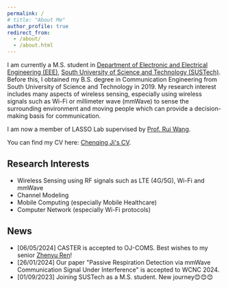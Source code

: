```yaml
---
permalink: /
# title: "About Me"
author_profile: true
redirect_from:
  - /about/
  - /about.html
---
```


I am currently a M.S. student in [Department of Electronic and Electrical Engineering (EEE)](https://eee.sustech.edu.cn/), [South University of Science and Technology (SUSTech)](https://www.sustech.edu.cn/). Before this, I obtained my B.S. degree in Communication Engineering from South University of Science and Technology in 2019. My research interest includes many aspects of wireless sensing, especially using wireless signals such as Wi-Fi or millimeter wave (mmWave) to sense the surrounding environment and moving people which can provide a decision-making basis for communication.

I am now a member of LASSO Lab supervised by [Prof. Rui Wang](http://lasso.eee.sustech.edu.cn/).

You can find my CV here: [Chenqing Ji's CV](../assets/Curriculum_Vitae.pdf).

## Research Interests
- Wireless Sensing using RF signals such as LTE (4G/5G), Wi-Fi and mmWave
- Channel Modeling
- Mobile Computing (especially Mobile Healthcare)
- Computer Network (especially Wi-Fi protocols)

## News
- [06/05/2024] CASTER is accepted to OJ-COMS. Best wishes to my senior [Zhenyu Ren](https://renzhenyu.site/)!
- [26/01/2024] Our paper "Passive Respiration Detection via mmWave Communication Signal Under Interference" is accepted to WCNC 2024.
- [01/09/2023] Joining SUSTech as a M.S. student. New journey😊😊😊
